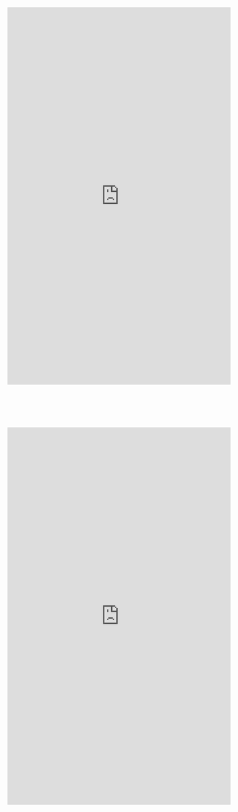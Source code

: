 <embed src="https://physics-notes.github.io/Web/Complex-analysis/Complex-analysis.pdf" width="100%" height="850px"/>

<br/><br/>
<br/><br/>

<embed src="https://physics-notes.github.io/Web/Complex-analysis/Summary.pdf" width="100%" height="850px"/>
